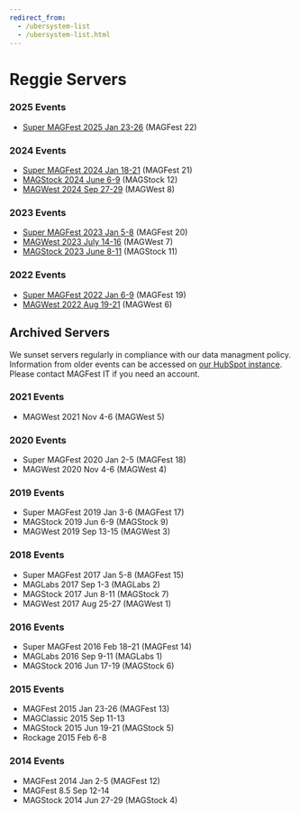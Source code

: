 ```yaml
---
redirect_from:
  - /ubersystem-list
  - /ubersystem-list.html
---
```


# Reggie Servers
### 2025 Events
* [Super MAGFest 2025 Jan 23-26](https://super2025.reg.magfest.org) (MAGFest 22)

### 2024 Events
* [Super MAGFest 2024 Jan 18-21](https://super2024.reg.magfest.org) (MAGFest 21)
* [MAGStock 2024 June 6-9](https://stock2024.reg.magfest.org) (MAGStock 12)
* [MAGWest 2024 Sep 27-29](https://west2024.reg.magfest.org) (MAGWest 8)

### 2023 Events
* [Super MAGFest 2023 Jan 5-8](https://super2023.reg.magfest.org/) (MAGFest 20)
* [MAGWest 2023 July 14-16](https://west2023.reg.magfest.org) (MAGWest 7)
* [MAGStock 2023 June 8-11](https://stock2023.reg.magfest.org) (MAGStock 11)

### 2022 Events
* [Super MAGFest 2022 Jan 6-9](https://super2022.reg.magfest.org/) (MAGFest 19)
* [MAGWest 2022 Aug 19-21](https://west2022.reg.magfest.org/) (MAGWest 6)

## Archived Servers
We sunset servers regularly in compliance with our data managment policy. Information from older events can be accessed on [our HubSpot instance](https://app.hubspot.com/user-guide/23105562). Please contact MAGFest IT if you need an account.

### 2021 Events
* MAGWest 2021 Nov 4-6 (MAGWest 5)

### 2020 Events
* Super MAGFest 2020 Jan 2-5 (MAGFest 18)
* MAGWest 2020 Nov 4-6 (MAGWest 4)

### 2019 Events
* Super MAGFest 2019 Jan 3-6 (MAGFest 17)
* MAGStock 2019 Jun 6-9 (MAGStock 9)
* MAGWest 2019 Sep 13-15 (MAGWest 3)

### 2018 Events
* Super MAGFest 2017 Jan 5-8 (MAGFest 15)
* MAGLabs 2017 Sep 1-3 (MAGLabs 2)
* MAGStock 2017 Jun 8-11 (MAGStock 7)
* MAGWest 2017 Aug 25-27 (MAGWest 1)

### 2016 Events
* Super MAGFest 2016 Feb 18–21 (MAGFest 14)
* MAGLabs 2016 Sep 9-11 (MAGLabs 1)
* MAGStock 2016 Jun 17-19 (MAGStock 6)

### 2015 Events
* MAGFest 2015 Jan 23-26 (MAGFest 13)
* MAGClassic 2015 Sep 11-13
* MAGStock 2015 Jun 19-21 (MAGStock 5)
* Rockage 2015 Feb 6-8


### 2014 Events
* MAGFest 2014 Jan 2-5 (MAGFest 12)
* MAGFest 8.5 Sep 12-14
* MAGStock 2014 Jun 27-29 (MAGStock 4)
